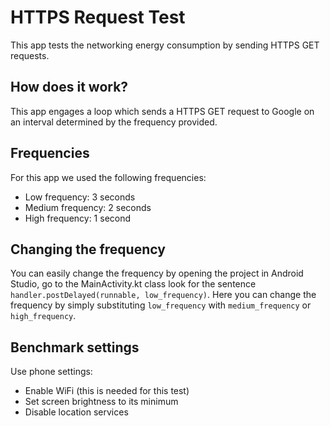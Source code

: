 # HTTPS Request Test
This app tests the networking energy consumption by sending HTTPS GET requests.

## How does it work?
This app engages a loop which sends a HTTPS GET request to Google on an interval determined by the frequency provided. 

## Frequencies
For this app we used the following frequencies:
* Low frequency: 3 seconds
* Medium frequency: 2 seconds
* High frequency: 1 second

## Changing the frequency
You can easily change the frequency by opening the project in Android Studio, go to the MainActivity.kt class look for the sentence 
``` handler.postDelayed(runnable, low_frequency) ```.
Here you can change the frequency by simply substituting ```low_frequency``` with ```medium_frequency``` or ```high_frequency```.

## Benchmark settings
Use phone settings:
* Enable WiFi (this is needed for this test)
* Set screen brightness to its minimum
* Disable location services
